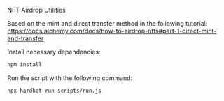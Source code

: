 NFT Airdrop Utilities

Based on the mint and direct transfer method in the following tutorial:
https://docs.alchemy.com/docs/how-to-airdrop-nfts#part-1-direct-mint-and-transfer

Install necessary dependencies:
```sh
npm install
```

Run the script with the following command:
```sh
npx hardhat run scripts/run.js
```